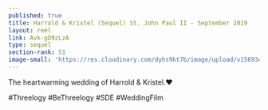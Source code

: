 ```yaml
---
published: true
title: Harrold & Kristel (Sequel) St. John Paul II - September 2019
layout: reel
link: Avk-gD9zLzA
type: sequel
section-rank: 51
image-small: 'https://res.cloudinary.com/dyhs9kt7b/image/upload/v1569340149/2_yt.jpg'
---
```

The heartwarming wedding of Harrold & Kristel.❤️

#Threelogy #BeThreelogy #SDE #WeddingFilm
